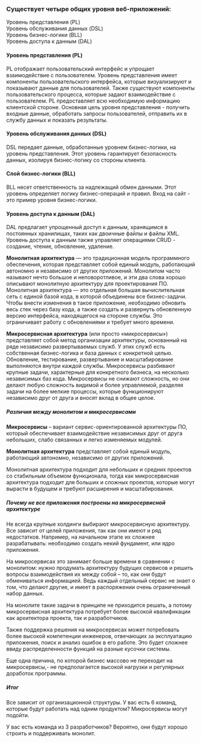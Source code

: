 ### Существует четыре общих уровня веб-приложений:

Уровень представления (PL)  
Уровень обслуживания данных (DSL)  
Уровень бизнес-логики (BLL)  
Уровень доступа к данным (DAL)  

#### Уровень представления (PL)
PL отображает пользовательский интерфейс и упрощает взаимодействие с пользователем. Уровень представления имеет компоненты пользовательского интерфейса, которые визуализируют и показывают данные для пользователей. Также существуют компоненты пользовательского процесса, которые задают взаимодействие с пользователем. PL предоставляет всю необходимую информацию клиентской стороне. Основная цель уровня представления - получить входные данные, обработать запросы пользователей, отправить их в службу данных и показать результаты.

#### Уровень обслуживания данных (DSL)
DSL передает данные, обработанные уровнем бизнес-логики, на уровень представления. Этот уровень гарантирует безопасность данных, изолируя бизнес-логику со стороны клиента.

#### Слой бизнес-логики (BLL)
BLL несет ответственность за надлежащий обмен данными. Этот уровень определяет логику бизнес-операций и правил. Вход на сайт - это пример уровня бизнес-логики.

#### Уровень доступа к данным (DAL)
DAL предлагает упрощенный доступ к данным, хранящимся в постоянных хранилищах, таких как двоичные файлы и файлы XML. Уровень доступа к данным также управляет операциями CRUD - создание, чтение, обновление, удаление.

**Монолитная архитектура** — это традиционная модель программного обеспечения, которая представляет собой единый модуль, работающий автономно и независимо от других приложений. Монолитом часто называют нечто большое и неповоротливое, и эти два слова хорошо описывают монолитную архитектуру для проектирования ПО. Монолитная архитектура — это отдельная большая вычислительная сеть с единой базой кода, в которой объединены все бизнес-задачи. Чтобы внести изменения в такое приложение, необходимо обновить весь стек через базу кода, а также создать и развернуть обновленную версию интерфейса, находящегося на стороне службы. Это ограничивает работу с обновлениями и требует много времени.

**Микросервисная архитектура** (или просто «микросервисы») представляет собой метод организации архитектуры, основанный на ряде независимо развертываемых служб. У этих служб есть собственная бизнес-логика и база данных с конкретной целью. Обновление, тестирование, развертывание и масштабирование выполняются внутри каждой службы. Микросервисы разбивают крупные задачи, характерные для конкретного бизнеса, на несколько независимых баз кода. Микросервисы не снижают сложность, но они делают любую сложность видимой и более управляемой, разделяя задачи на более мелкие процессы, которые функционируют независимо друг от друга и вносят вклад в общее целое.

##### Различия между монолитом и микросервисами

**Микросервисы** – вариант сервис-ориентированной архитектуры ПО, который обеспечивает взаимодействие независимых друг от друга небольших, слабо связанных и легко изменяемых модулей. 

**Монолитная архитектура** представляет собой единый модуль, работающий автономно, независимо от других приложений.

Монолитная архитектура подходит для небольших и средних проектов со стабильным объемом функционала, тогда как микросервисная архитектура подходит для больших и сложных проектов, которые могут вырасти в будущем и требуют расширения и масштабирования.


##### Почему  не все приложения построены на микросервисной архитектуре

Не всегда крупные холдинги выбирают микросервисную архитектуру. Все зависит от целей приложения, так как они имеют и ряд недостатков. Например, на начальном этапе их сложнее разрабатывать: необходимо создать некий фундамент, или ядро приложения.

На микросервисах это занимает больше времени в сравнении с монолитом: нужно продумать архитектуру будущих сервисов и решить вопросы взаимодействия их между собой – то, как они будут обмениваться информацией. Ведь каждый отдельный сервис не знает о том, что делают другие, и имеет в распоряжении очень ограниченный набор данных.

На монолите такие задачи в принципе не приходится решать, а потому микросервисная архитектура потребует более высокой квалификации как архитектора проекта, так и разработчиков.

Также поддержка решения на микросервисах может потребовать более высокой компетенции инженеров, отвечающих за эксплуатацию приложения, поиск и анализ ошибок в его работе. Это будет сложнее ввиду распределенности функций на разные кусочки системы.

Еще одна причина, по которой бизнес массово не переходит на микросервисы,- не предполагается высокой нагрузки и регулярных доработок программы.

##### Итог

Все зависит от  организационной структуры. У вас есть 6 команд, которые будут работать над одним продуктом? Микросервисы могут подойти.

У вас есть команда из 3 разработчиков? Вероятно, они будут хорошо строить и поддерживать монолит.
